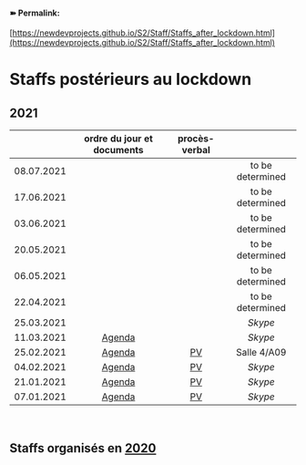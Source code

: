 <link rel="stylesheet" href="https://newdevprojects.github.io/S2/S2.css">

#### &#10173; Permalink: 
[https://newdevprojects.github.io/S2/Staff/Staffs_after_lockdown.html](https://newdevprojects.github.io/S2/Staff/Staffs_after_lockdown.html)

# Staffs postérieurs au lockdown

## 2021

| &nbsp; | ordre du jour et documents | procès-verbal | &nbsp; |
| :---: | :---: | :---: | :---: |
| 08.07.2021 | &nbsp; | &nbsp; | to be determined |
| 17.06.2021 | &nbsp; | &nbsp; | to be determined |
| 03.06.2021 | &nbsp; | &nbsp; | to be determined |
| 20.05.2021 | &nbsp; | &nbsp; | to be determined |
| 06.05.2021 | &nbsp; | &nbsp; | to be determined |
| 22.04.2021 | &nbsp; | &nbsp; | to be determined |
| 25.03.2021 | &nbsp; | &nbsp; | *Skype* |
| 11.03.2021 | [Agenda](https://newdevprojects.github.io/S2/Staff_20210311/20210311_Staff_Agenda.html) | &nbsp; | *Skype* |
| 25.02.2021 | [Agenda](https://newdevprojects.github.io/S2/Staff_20210225/20210225_Staff_Agenda.html) | [PV](https://newdevprojects.github.io/S2/Staff_20210225/20210225_Staff_PV.html) | Salle 4/A09 |
| 04.02.2021 | [Agenda](https://newdevprojects.github.io/S2/Staff_20210204/20210204_Staff_Agenda.html) | [PV](https://newdevprojects.github.io/S2/Staff_20210204/20210204_Staff_PV.html) | *Skype* |
| 21.01.2021 | [Agenda](https://newdevprojects.github.io/S2/Staff_20210121/20210121_Staff_Agenda.html) | [PV](https://newdevprojects.github.io/S2/Staff_20210121/20210121_Staff_PV.html) | *Skype* |
| 07.01.2021 | [Agenda](https://newdevprojects.github.io/S2/Staff_20210107/20210107_Staff_Agenda.html) | [PV](https://newdevprojects.github.io/S2/Staff_20210107/20210107_Staff_PV.html) | *Skype* |

&nbsp; 

## Staffs organisés en [2020](Staffs_after_lockdown_2020.md)

